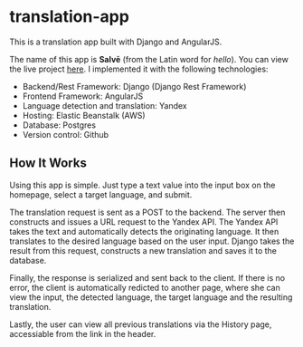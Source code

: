 # translation-app
This is a translation app built with Django and AngularJS.

The name of this app is **Salvē** (from the Latin word for *hello*). You can view the live project [here][1]. I implemented it with the following technologies:


- Backend/Rest Framework: Django (Django Rest Framework)
- Frontend Framework: AngularJS
- Language detection and translation: Yandex
- Hosting: Elastic Beanstalk (AWS)
- Database: Postgres
- Version control: Github

## How It Works

Using this app is simple. Just type a text value into the input box on the homepage, select a target language, and submit.

The translation request is sent as a POST to the backend. The server then constructs and issues a URL request to the Yandex API. The Yandex API takes the text and automatically detects the originating language. It then translates to the desired language based on the user input. Django takes the result from this request, constructs a new translation and saves it to the database. 

Finally, the response is serialized and sent back to the client. If there is no error, the client is automatically redicted to another page, where she can view the input, the detected language, the target language and the resulting translation.

Lastly, the user can view all previous translations via the History page, accessiable from the link in the header.

[1]: http://translator.us-west-2.elasticbeanstalk.com


